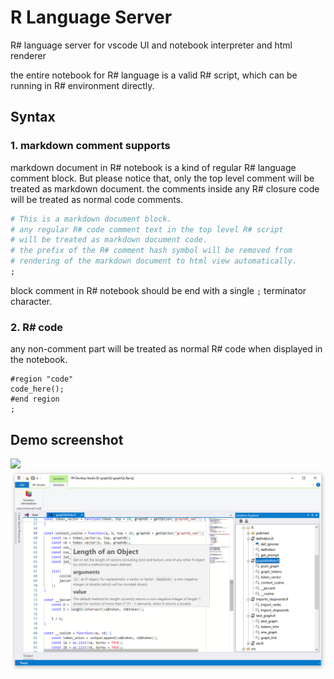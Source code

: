 # R Language Server

R# language server for vscode UI and notebook interpreter and html renderer

the entire notebook for R# language is a valid R# script, which can be running in R# environment directly.

## Syntax

### 1. markdown comment supports

markdown document in R# notebook is a kind of regular R# language comment block. But please notice that, only the top level comment will be treated as markdown document. the comments inside any R# closure code will be treated as normal code comments.

```R
# This is a markdown document block.
# any regular R# code comment text in the top level R# script 
# will be treated as markdown document code.
# the prefix of the R# comment hash symbol will be removed from 
# rendering of the markdown document to html view automatically.
;
```

block comment in R# notebook should be end with a single ``;`` terminator character.

### 2. R# code

any non-comment part will be treated as normal R# code when displayed in the notebook.

```
#region "code"
code_here();
#end region
;
```

## Demo screenshot

![](test/demo_screen.png)
![](docs/Capture.PNG)
